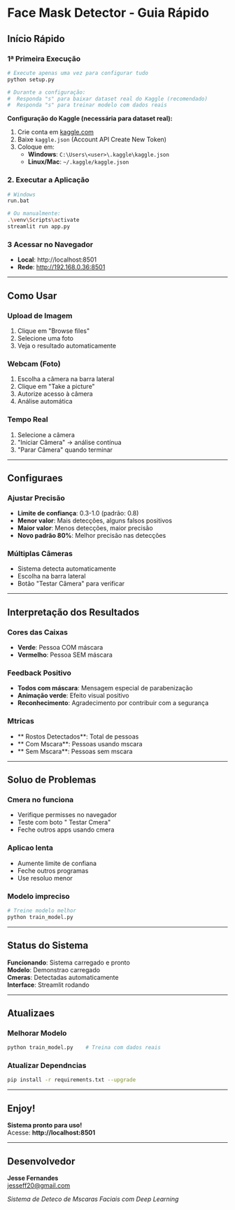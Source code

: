 ﻿# Face Mask Detector - Guia Rápido

## Início Rápido

### 1ª Primeira Execução
```bash
# Execute apenas uma vez para configurar tudo
python setup.py

# Durante a configuração:
#  Responda "s" para baixar dataset real do Kaggle (recomendado)
#  Responda "s" para treinar modelo com dados reais
```

**Configuração do Kaggle (necessária para dataset real):**
1. Crie conta em [kaggle.com](https://www.kaggle.com)
2. Baixe `kaggle.json` (Account  API  Create New Token)
3. Coloque em:
   - **Windows**: `C:\Users\<user>\.kaggle\kaggle.json`
   - **Linux/Mac**: `~/.kaggle/kaggle.json`

### 2. Executar a Aplicação
```bash
# Windows
run.bat

# Ou manualmente:
.\venv\Scripts\activate
streamlit run app.py
```


### 3 Acessar no Navegador
- **Local**: http://localhost:8501
- **Rede**: http://192.168.0.36:8501

---

##  Como Usar

###  Upload de Imagem
1. Clique em "Browse files"
2. Selecione uma foto
3. Veja o resultado automaticamente

###  Webcam (Foto)
1. Escolha a câmera na barra lateral
2. Clique em "Take a picture"
3. Autorize acesso à câmera
4. Análise automática

###  Tempo Real
1. Selecione a câmera
2. "Iniciar Câmera" → análise contínua
3. "Parar Câmera" quando terminar

---

##  Configuraes

### Ajustar Precisão
- **Limite de confiança**: 0.3-1.0 (padrão: 0.8)
- **Menor valor**: Mais detecções, alguns falsos positivos
- **Maior valor**: Menos detecções, maior precisão
- **Novo padrão 80%**: Melhor precisão nas detecções

### Múltiplas Câmeras
- Sistema detecta automaticamente
- Escolha na barra lateral
- Botão "Testar Câmera" para verificar

---

## Interpretação dos Resultados

### Cores das Caixas
- **Verde**: Pessoa COM máscara
- **Vermelho**: Pessoa SEM máscara

### Feedback Positivo
- **Todos com máscara**: Mensagem especial de parabenização
- **Animação verde**: Efeito visual positivo
- **Reconhecimento**: Agradecimento por contribuir com a segurança

### Mtricas
- ** Rostos Detectados**: Total de pessoas
- ** Com Mscara**: Pessoas usando mscara
- ** Sem Mscara**: Pessoas sem mscara

---

##  Soluo de Problemas

### Cmera no funciona
- Verifique permisses no navegador
- Teste com boto " Testar Cmera"
- Feche outros apps usando cmera

### Aplicao lenta
- Aumente limite de confiana
- Feche outros programas
- Use resoluo menor

### Modelo impreciso
```bash
# Treine modelo melhor
python train_model.py
```

---

##  Status do Sistema

 **Funcionando**: Sistema carregado e pronto  
 **Modelo**: Demonstrao carregado  
 **Cmeras**: Detectadas automaticamente  
 **Interface**: Streamlit rodando  

---

##  Atualizaes

### Melhorar Modelo
```bash
python train_model.py    # Treina com dados reais
```

### Atualizar Dependncias
```bash
pip install -r requirements.txt --upgrade
```

---

##  Enjoy!

**Sistema pronto para uso!**   
Acesse: **http://localhost:8501**

---

##  Desenvolvedor

**Jesse Fernandes**  
 jesseff20@gmail.com

*Sistema de Deteco de Mscaras Faciais com Deep Learning*
